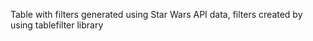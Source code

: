 ﻿Table with filters generated using Star Wars API data, filters created by using tablefilter library